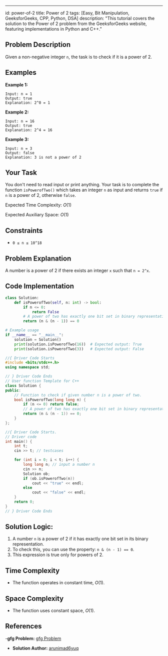 ---
id: power-of-2
title: Power of 2
tags: [Easy, Bit Manipulation, GeeksforGeeks, CPP, Python, DSA]
description: "This tutorial covers the solution to the Power of 2 problem from the GeeksforGeeks website, featuring implementations in Python and C++."

## Problem Description

Given a non-negative integer `n`, the task is to check if it is a power of 2.

## Examples

**Example 1:**

```
Input: n = 1
Output: true
Explanation: 2^0 = 1
```

**Example 2:**

```
Input: n = 16
Output: true
Explanation: 2^4 = 16
```

**Example 3:**

```
Input: n = 3
Output: false
Explanation: 3 is not a power of 2
```

## Your Task

You don't need to read input or print anything. Your task is to complete the function `isPowerofTwo()` which takes an integer `n` as input and returns `true` if `n` is a power of 2, otherwise `false`.

Expected Time Complexity: $O(1)$

Expected Auxiliary Space: $O(1)$

## Constraints

- `0 ≤ n ≤ 10^18`

## Problem Explanation

A number is a power of 2 if there exists an integer `x` such that `n = 2^x`. 

## Code Implementation

<Tabs>
  <TabItem value="Python" label="Python" default>
  <SolutionAuthor name="@YourUsername"/>

  ```py
  class Solution:
      def isPowerofTwo(self, n: int) -> bool:
          if n <= 0:
              return False
          # A power of two has exactly one bit set in binary representation
          return (n & (n - 1)) == 0

  # Example usage
  if __name__ == "__main__":
      solution = Solution()
      print(solution.isPowerofTwo(16))  # Expected output: True
      print(solution.isPowerofTwo(3))   # Expected output: False
  ```

  </TabItem>
  <TabItem value="C++" label="C++">
  <SolutionAuthor name="@YourUsername"/>

  ```cpp
  //{ Driver Code Starts
  #include <bits/stdc++.h>
  using namespace std;

  // } Driver Code Ends
  // User function Template for C++
  class Solution {
  public:
      // Function to check if given number n is a power of two.
      bool isPowerofTwo(long long n) {
          if (n <= 0) return false;
          // A power of two has exactly one bit set in binary representation
          return (n & (n - 1)) == 0;
      }
  };

  //{ Driver Code Starts.
  // Driver code
  int main() {
      int t;
      cin >> t; // testcases

      for (int i = 0; i < t; i++) {
          long long n; // input a number n
          cin >> n;
          Solution ob;
          if (ob.isPowerofTwo(n))
              cout << "true" << endl;
          else
              cout << "false" << endl;
      }
      return 0;
  }
  // } Driver Code Ends
  ```

  </TabItem>
</Tabs>

## Solution Logic:

1. A number `n` is a power of 2 if it has exactly one bit set in its binary representation.
2. To check this, you can use the property: `n & (n - 1) == 0`.
3. This expression is true only for powers of 2.

## Time Complexity

- The function operates in constant time, $O(1)$.

## Space Complexity

- The function uses constant space, $O(1)$.

## References

-**gfg Problem:** [gfg Problem](https://www.geeksforgeeks.org/problems/power-of-2-1587115620/1)
- **Solution Author:** [arunimad6yuq](https://www.geeksforgeeks.org/user/arunimad6yuq/)
